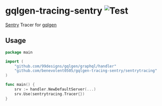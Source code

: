 # gqlgen-tracing-sentry ![Test](https://github.com/benevolent0505/gqlgen-sentry-tracing/.github/workflows/test.yml/badge.svg)

[Sentry](https://sentry.io) Tracer for [gqlgen](https://gqlgen.com/)

## Usage

```go
package main

import (
    "github.com/99designs/gqlgen/graphql/handler"
    "github.com/benevolent0505/gqlgen-tracing-sentry/sentrytracing"
)

func main() {
    srv := handler.NewDefaultServer(...)
    srv.Use(sentrytracing.Tracer{})
}
```
